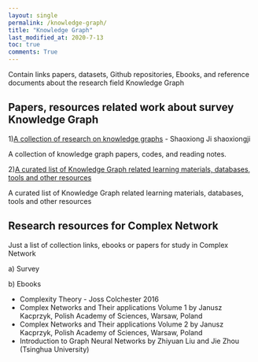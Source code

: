 ```yaml
---
layout: single
permalink: /knowledge-graph/
title: "Knowledge Graph"
last_modified_at: 2020-7-13
toc: true
comments: True
---
```


Contain links papers, datasets, Github repositories, Ebooks, and reference documents about the research field Knowledge Graph

## Papers, resources related work about survey Knowledge Graph

1)[A collection of research on knowledge graphs](https://github.com/shaoxiongji/knowledge-graphs) - Shaoxiong Ji shaoxiongji

A collection of knowledge graph papers, codes, and reading notes.

2)[A curated list of Knowledge Graph related learning materials, databases, tools and other resources](https://github.com/totogo/awesome-knowledge-graph)

A curated list of Knowledge Graph related learning materials, databases, tools and other resources

## Research resources for Complex Network

Just a list of collection links, ebooks or papers for study in Complex Network

a) Survey

b) Ebooks

- Complexity Theory - Joss Colchester 2016
- Complex Networks and Their applications Volume 1 by Janusz Kacprzyk, Polish Academy of Sciences, Warsaw, Poland
- Complex Networks and Their applications Volume 2 by Janusz Kacprzyk, Polish Academy of Sciences, Warsaw, Poland
- Introduction to Graph Neural Networks by Zhiyuan Liu and Jie Zhou (Tsinghua University)
